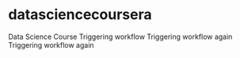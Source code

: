 # datasciencecoursera
Data Science Course
Triggering workflow
Triggering workflow again
Triggering workflow again
